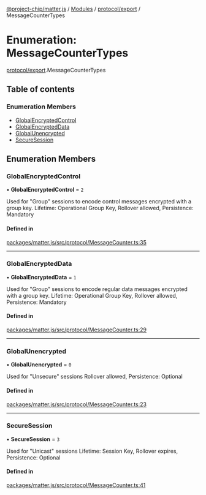 [@project-chip/matter.js](../README.md) / [Modules](../modules.md) / [protocol/export](../modules/protocol_export.md) / MessageCounterTypes

# Enumeration: MessageCounterTypes

[protocol/export](../modules/protocol_export.md).MessageCounterTypes

## Table of contents

### Enumeration Members

- [GlobalEncryptedControl](protocol_export.MessageCounterTypes.md#globalencryptedcontrol)
- [GlobalEncryptedData](protocol_export.MessageCounterTypes.md#globalencrypteddata)
- [GlobalUnencrypted](protocol_export.MessageCounterTypes.md#globalunencrypted)
- [SecureSession](protocol_export.MessageCounterTypes.md#securesession)

## Enumeration Members

### GlobalEncryptedControl

• **GlobalEncryptedControl** = ``2``

Used for "Group" sessions to encode control messages encrypted with a group key.
Lifetime: Operational Group Key, Rollover allowed, Persistence: Mandatory

#### Defined in

[packages/matter.js/src/protocol/MessageCounter.ts:35](https://github.com/project-chip/matter.js/blob/558e12c94a201592c28c7bc0743705360b3e5ca6/packages/matter.js/src/protocol/MessageCounter.ts#L35)

___

### GlobalEncryptedData

• **GlobalEncryptedData** = ``1``

Used for "Group" sessions to encode regular data messages encrypted with a group key.
Lifetime: Operational Group Key, Rollover allowed, Persistence: Mandatory

#### Defined in

[packages/matter.js/src/protocol/MessageCounter.ts:29](https://github.com/project-chip/matter.js/blob/558e12c94a201592c28c7bc0743705360b3e5ca6/packages/matter.js/src/protocol/MessageCounter.ts#L29)

___

### GlobalUnencrypted

• **GlobalUnencrypted** = ``0``

Used for "Unsecure" sessions
Rollover allowed, Persistence: Optional

#### Defined in

[packages/matter.js/src/protocol/MessageCounter.ts:23](https://github.com/project-chip/matter.js/blob/558e12c94a201592c28c7bc0743705360b3e5ca6/packages/matter.js/src/protocol/MessageCounter.ts#L23)

___

### SecureSession

• **SecureSession** = ``3``

Used for "Unicast" sessions
Lifetime: Session Key, Rollover expires, Persistence: Optional

#### Defined in

[packages/matter.js/src/protocol/MessageCounter.ts:41](https://github.com/project-chip/matter.js/blob/558e12c94a201592c28c7bc0743705360b3e5ca6/packages/matter.js/src/protocol/MessageCounter.ts#L41)
